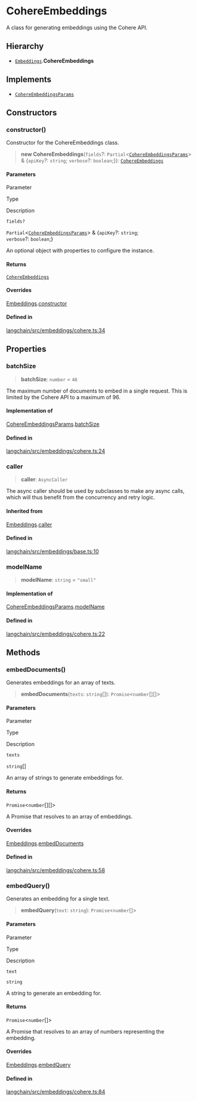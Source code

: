 CohereEmbeddings
================

A class for generating embeddings using the Cohere API.

Hierarchy[](#hierarchy "Direct link to Hierarchy")
---------------------------------------------------

*   [`Embeddings`](/docs/api/embeddings_base/classes/Embeddings).**CohereEmbeddings**

Implements[](#implements "Direct link to Implements")
------------------------------------------------------

*   [`CohereEmbeddingsParams`](/docs/api/embeddings_cohere/interfaces/CohereEmbeddingsParams)

Constructors[](#constructors "Direct link to Constructors")
------------------------------------------------------------

### constructor()[](#constructor "Direct link to constructor()")

Constructor for the CohereEmbeddings class.

> **new CohereEmbeddings**(`fields`?: `Partial`<[`CohereEmbeddingsParams`](/docs/api/embeddings_cohere/interfaces/CohereEmbeddingsParams)\> & {`apiKey`?: `string`; `verbose`?: `boolean`;}): [`CohereEmbeddings`](/docs/api/embeddings_cohere/classes/CohereEmbeddings)

#### Parameters[](#parameters "Direct link to Parameters")

Parameter

Type

Description

`fields?`

`Partial`<[`CohereEmbeddingsParams`](/docs/api/embeddings_cohere/interfaces/CohereEmbeddingsParams)\> & {`apiKey`?: `string`;  
`verbose`?: `boolean`;}

An optional object with properties to configure the instance.

#### Returns[](#returns "Direct link to Returns")

[`CohereEmbeddings`](/docs/api/embeddings_cohere/classes/CohereEmbeddings)

#### Overrides[](#overrides "Direct link to Overrides")

[Embeddings](/docs/api/embeddings_base/classes/Embeddings).[constructor](/docs/api/embeddings_base/classes/Embeddings#constructor)

#### Defined in[](#defined-in "Direct link to Defined in")

[langchain/src/embeddings/cohere.ts:34](https://github.com/hwchase17/langchainjs/blob/1c1274d/langchain/src/embeddings/cohere.ts#L34)

Properties[](#properties "Direct link to Properties")
------------------------------------------------------

### batchSize[](#batchsize "Direct link to batchSize")

> **batchSize**: `number` = `48`

The maximum number of documents to embed in a single request. This is limited by the Cohere API to a maximum of 96.

#### Implementation of[](#implementation-of "Direct link to Implementation of")

[CohereEmbeddingsParams](/docs/api/embeddings_cohere/interfaces/CohereEmbeddingsParams).[batchSize](/docs/api/embeddings_cohere/interfaces/CohereEmbeddingsParams#batchsize)

#### Defined in[](#defined-in-1 "Direct link to Defined in")

[langchain/src/embeddings/cohere.ts:24](https://github.com/hwchase17/langchainjs/blob/1c1274d/langchain/src/embeddings/cohere.ts#L24)

### caller[](#caller "Direct link to caller")

> **caller**: `AsyncCaller`

The async caller should be used by subclasses to make any async calls, which will thus benefit from the concurrency and retry logic.

#### Inherited from[](#inherited-from "Direct link to Inherited from")

[Embeddings](/docs/api/embeddings_base/classes/Embeddings).[caller](/docs/api/embeddings_base/classes/Embeddings#caller)

#### Defined in[](#defined-in-2 "Direct link to Defined in")

[langchain/src/embeddings/base.ts:10](https://github.com/hwchase17/langchainjs/blob/1c1274d/langchain/src/embeddings/base.ts#L10)

### modelName[](#modelname "Direct link to modelName")

> **modelName**: `string` = `"small"`

#### Implementation of[](#implementation-of-1 "Direct link to Implementation of")

[CohereEmbeddingsParams](/docs/api/embeddings_cohere/interfaces/CohereEmbeddingsParams).[modelName](/docs/api/embeddings_cohere/interfaces/CohereEmbeddingsParams#modelname)

#### Defined in[](#defined-in-3 "Direct link to Defined in")

[langchain/src/embeddings/cohere.ts:22](https://github.com/hwchase17/langchainjs/blob/1c1274d/langchain/src/embeddings/cohere.ts#L22)

Methods[](#methods "Direct link to Methods")
---------------------------------------------

### embedDocuments()[](#embeddocuments "Direct link to embedDocuments()")

Generates embeddings for an array of texts.

> **embedDocuments**(`texts`: `string`\[\]): `Promise`<`number`\[\]\[\]\>

#### Parameters[](#parameters-1 "Direct link to Parameters")

Parameter

Type

Description

`texts`

`string`\[\]

An array of strings to generate embeddings for.

#### Returns[](#returns-1 "Direct link to Returns")

`Promise`<`number`\[\]\[\]\>

A Promise that resolves to an array of embeddings.

#### Overrides[](#overrides-1 "Direct link to Overrides")

[Embeddings](/docs/api/embeddings_base/classes/Embeddings).[embedDocuments](/docs/api/embeddings_base/classes/Embeddings#embeddocuments)

#### Defined in[](#defined-in-4 "Direct link to Defined in")

[langchain/src/embeddings/cohere.ts:58](https://github.com/hwchase17/langchainjs/blob/1c1274d/langchain/src/embeddings/cohere.ts#L58)

### embedQuery()[](#embedquery "Direct link to embedQuery()")

Generates an embedding for a single text.

> **embedQuery**(`text`: `string`): `Promise`<`number`\[\]\>

#### Parameters[](#parameters-2 "Direct link to Parameters")

Parameter

Type

Description

`text`

`string`

A string to generate an embedding for.

#### Returns[](#returns-2 "Direct link to Returns")

`Promise`<`number`\[\]\>

A Promise that resolves to an array of numbers representing the embedding.

#### Overrides[](#overrides-2 "Direct link to Overrides")

[Embeddings](/docs/api/embeddings_base/classes/Embeddings).[embedQuery](/docs/api/embeddings_base/classes/Embeddings#embedquery)

#### Defined in[](#defined-in-5 "Direct link to Defined in")

[langchain/src/embeddings/cohere.ts:84](https://github.com/hwchase17/langchainjs/blob/1c1274d/langchain/src/embeddings/cohere.ts#L84)